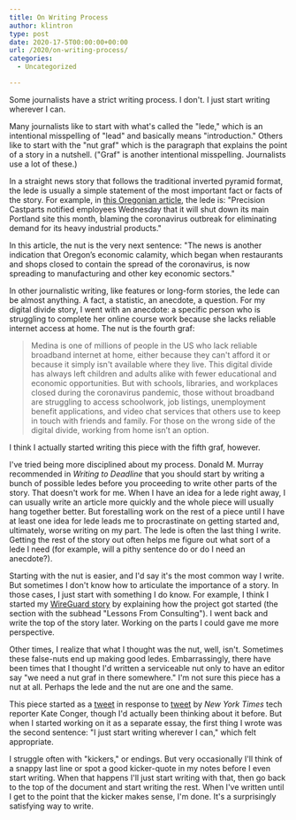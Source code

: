 ```yaml
---
title: On Writing Process
author: klintron
type: post
date: 2020-17-5T00:00:00+00:00
url: /2020/on-writing-process/
categories:
  - Uncategorized

---
```


Some journalists have a strict writing process. I don't. I just start writing wherever I can.

Many journalists like to start with what's called the "lede," which is an intentional misspelling of "lead" and basically means "introduction." Others like to start with the "nut graf" which is the paragraph that explains the point of a story in a nutshell. ("Graf" is another intentional misspelling. Journalists use a lot of these.)

In a straight news story that follows the traditional inverted pyramid format, the lede is usually a simple statement of the most important fact or facts of the story. For example, in [this Oregonian article](https://www.oregonlive.com/business/2020/04/precision-castparts-will-shut-its-main-portland-site-coronavirus-latest-blow-to-oregons-economy.html), the lede is: "Precision Castparts notified employees Wednesday that it will shut down its main Portland site this month, blaming the coronavirus outbreak for eliminating demand for its heavy industrial products." 

In this article, the nut is the very next sentence: "The news is another indication that Oregon’s economic calamity, which began when restaurants and shops closed to contain the spread of the coronavirus, is now spreading to manufacturing and other key economic sectors."

In other journalistic writing, like features or long-form stories, the lede can be almost anything. A fact, a statistic, an anecdote, a question. For my digital divide story, I went with an anecdote: a specific person who is struggling to complete her online course work because she lacks reliable internet access at home. The nut is the fourth graf:

>Medina is one of millions of people in the US who lack reliable broadband internet at home, either because they can't afford it or because it simply isn't available where they live. This digital divide has always left children and adults alike with fewer educational and economic opportunities. But with schools, libraries, and workplaces closed during the coronavirus pandemic, those without broadband are struggling to access schoolwork, job listings, unemployment benefit applications, and video chat services that others use to keep in touch with friends and family. For those on the wrong side of the digital divide, working from home isn’t an option.

I think I actually started writing this piece with the fifth graf, however.

I've tried being more disciplined about my process. Donald M. Murray recommended in *Writing to Deadline* that you should start by writing a bunch of possible ledes before you proceeding to write other parts of the story. That doesn't work for me. When I have an idea for a lede right away, I can usually write an article more quickly and the whole piece will usually hang together better. But forestalling work on the rest of a piece until I have at least one idea for lede leads me to procrastinate on getting started and, ultimately, worse writing on my part. The lede is often the last thing I write. Getting the rest of the story out often helps me figure out what sort of a lede I need (for example, will a pithy sentence do or do I need an anecdote?).

Starting with the nut is easier, and I'd say it's the most common way I write. But sometimes I don't know how to articulate the importance of a story. In those cases, I just start with something I do know. For example, I think I started my [WireGuard story](https://www.wired.com/story/wireguard-gives-linux-faster-secure-vpn/) by explaining how the project got started (the section with the subhead "Lessons From Consulting"). I went back and write the top of the story later. Working on the parts I could gave me more perspective.

Other times, I realize that what I thought was the nut, well, isn't. Sometimes these false-nuts end up making good ledes. Embarrassingly, there have been times that I thought I'd written a serviceable nut only to have an editor say "we need a nut graf in there somewhere." I'm not sure this piece has a nut at all. Perhaps the lede and the nut are one and the same.

This piece started as a [tweet](https://twitter.com/klintron/status/1246219169781043200) in response to  [tweet](https://twitter.com/kateconger/status/1246209778340122624) by _New York Times_ tech reporter Kate Conger, though I'd actually been thinking about it before. But when I started working on it as a separate essay, the first thing I wrote was the second sentence: "I just start writing wherever I can," which felt appropriate.

I struggle often with "kickers," or endings. But very occasionally I'll think of a snappy last line or spot a good kicker-quote in my notes before I  even start writing. When that happens I'll just start writing with that, then go back to the top of the document and start writing the rest. When I've written until I get to the point that the kicker makes sense, I'm done. It's a surprisingly satisfying way to write.